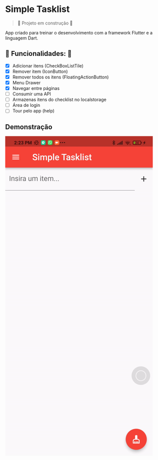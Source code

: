 # Simple Tasklist

> :construction: Projeto em construção :construction:

App criado para treinar o desenvolvimento com a framework Flutter e a linguagem Dart.

## :hammer: Funcionalidades: :hammer:
- [x] Adicionar itens (CheckBoxListTile)
- [x] Remover item (IconButton)
- [x] Remover todos os itens (FloatingActionButton)
- [x] Menu Drawer
- [x] Navegar entre páginas
- [ ] Consumir uma API
- [ ] Armazenas itens do checklist no localstorage
- [ ] Área de login 
- [ ] Tour pelo app (help)   
 
##  Demonstração
![demo](./demo.gif)